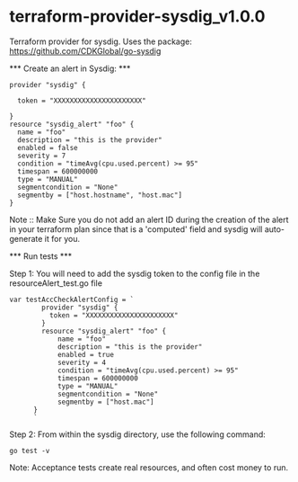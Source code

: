 # terraform-provider-sysdig_v1.0.0
Terraform provider for sysdig. Uses the package: https://github.com/CDKGlobal/go-sysdig

*** Create an alert in Sysdig: ***

```
provider "sysdig" {

  token = "XXXXXXXXXXXXXXXXXXXXXX"

}
resource "sysdig_alert" "foo" {
  name = "foo"
  description = "this is the provider"
  enabled = false
  severity = 7
  condition = "timeAvg(cpu.used.percent) >= 95"
  timespan = 600000000
  type = "MANUAL"
  segmentcondition = "None"
  segmentby = ["host.hostname", "host.mac"]
}

```

Note :: Make Sure you do not add an alert ID during the creation of the alert in your terraform plan since that is a 'computed' field and sysdig will
auto-generate it for you.



*** Run tests ***

Step 1: You will need to add the sysdig token to the config file in the resourceAlert_test.go file

```
var testAccCheckAlertConfig = `
		provider "sysdig" {
		  token = "XXXXXXXXXXXXXXXXXXXXXX"
		}
		resource "sysdig_alert" "foo" {
			name = "foo"
			description = "this is the provider"
			enabled = true
			severity = 4
			condition = "timeAvg(cpu.used.percent) >= 95"
			timespan = 600000000
			type = "MANUAL"
			segmentcondition = "None"
			segmentby = ["host.mac"]
	  }
	  `

```

Step 2: From within the sysdig directory, use the following command:


```
go test -v

```


Note: Acceptance tests create real resources, and often cost money to run.

